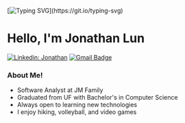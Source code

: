 [![Typing SVG](https://readme-typing-svg.demolab.com/?lines=Welcome+To+My+Profile!)](https://git.io/typing-svg)

# Hello, I'm Jonathan Lun


[![Linkedin: Jonathan](https://img.shields.io/badge/-Jonathan-blue?style=flat-square&logo=Linkedin&logoColor=white&link=https://www.www.linkedin.com/in/jonathan-lun-05b49a213/)](https://www.linkedin.com/in/jonathan-lun-05b49a213/)
[![Gmail Badge](https://img.shields.io/badge/-Gmail-d14836?style=flat-square&logo=Gmail&logoColor=white&link=mail@jonathan.lun23@gmail.com)](mailto:mailjonathan.lun23@gmail.com)


### About Me!
- Software Analyst at JM Family
- Graduated from UF with Bachelor's in Computer Science
- Always open to learning new technologies
- I enjoy hiking, volleyball, and video games

</br>
</br>
<!--
**JohnLun/JohnLun** is a ✨ _special_ ✨ repository because its `README.md` (this file) appears on your GitHub profile.

Here are some ideas to get you started:

- 🔭 I’m currently working on ...
- 🌱 I’m currently learning ...
- 👯 I’m looking to collaborate on ...
- 🤔 I’m looking for help with ...
- 💬 Ask me about ...
- 📫 How to reach me: ...
- 😄 Pronouns: ...
- ⚡ Fun fact: ...
-->
